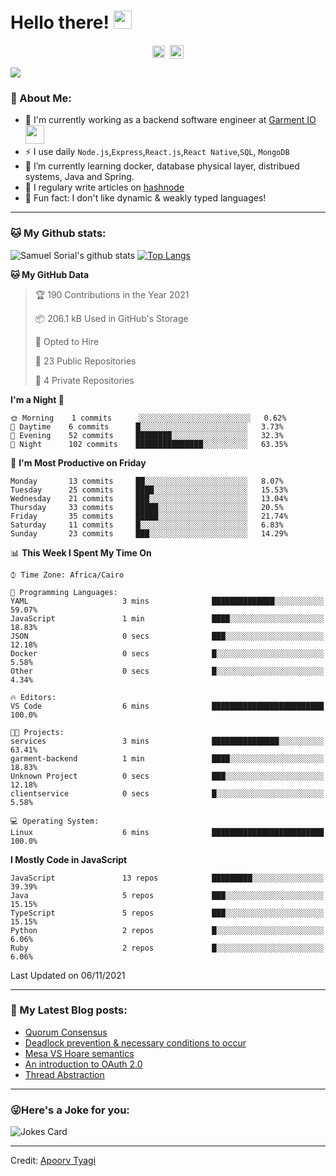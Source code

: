 # Hello there! <img src="https://github.com/TheDudeThatCode/TheDudeThatCode/blob/master/Assets/Hi.gif" width="29px">
<p align="center">
<a href="https://www.linkedin.com/in/samuel-sorial/" target="blank"><img align="center" src="https://cdn.jsdelivr.net/npm/simple-icons@3.0.1/icons/linkedin.svg" alt="samuel_linkedin" height="20" width="20" /></a>&nbsp;
<a href="https://stackoverflow.com/users/13089670/samuel-sorial"><img align="center" alt="Samuel Sorial stack over flow" width="22px" src="https://cdn.jsdelivr.net/npm/simple-icons@3.0.1/icons/stackoverflow.svg" /></a>
</p>


![](https://camo.githubusercontent.com/992babdffd8c74a1502de375fbdf7e4d54773242/68747470733a2f2f6d656469612e67697068792e636f6d2f6d656469612f53576f536b4e36447854737a71494b4571762f67697068792e676966)

### 🤵 About Me:
- 🏦 I'm currently working as a backend software engineer at [Garment IO](https://garment.io)
      <img src="https://media.giphy.com/media/WUlplcMpOCEmTGBtBW/giphy.gif" width="30">
- ⚡ I use daily ```Node.js```,```Express```,```React.js```,```React Native```,```SQL```, ```MongoDB```
- 🌱 I’m currently learning docker, database physical layer, distribued systems, Java and Spring.
- 📝 I regulary write articles on [hashnode](https://samuelsorial.tech/)
- 🤔 Fun fact: I don't like dynamic & weakly typed languages!

---
### 🐱 My Github stats:
![Samuel Sorial's github stats](https://github-readme-stats.vercel.app/api?username=samuel-sorial&show_icons=true&title_color=ffc857&icon_color=8ac926&text_color=daf7dc&bg_color=151515&hide=["stars"])
[![Top Langs](https://github-readme-stats.vercel.app/api/top-langs/?username=samuel-sorial&layout=compact&text_color=daf7dc&bg_color=151515)](https://github.com/anuraghazra/github-readme-stats)

<!--START_SECTION:waka-->
**🐱 My GitHub Data** 

> 🏆 190 Contributions in the Year 2021
 > 
> 📦 206.1 kB Used in GitHub's Storage 
 > 
> 💼 Opted to Hire
 > 
> 📜 23 Public Repositories 
 > 
> 🔑 4 Private Repositories  
 > 
**I'm a Night 🦉** 

```text
🌞 Morning    1 commits      ░░░░░░░░░░░░░░░░░░░░░░░░░   0.62% 
🌆 Daytime    6 commits      █░░░░░░░░░░░░░░░░░░░░░░░░   3.73% 
🌃 Evening    52 commits     ████████░░░░░░░░░░░░░░░░░   32.3% 
🌙 Night      102 commits    ███████████████░░░░░░░░░░   63.35%

```
📅 **I'm Most Productive on Friday** 

```text
Monday       13 commits     ██░░░░░░░░░░░░░░░░░░░░░░░   8.07% 
Tuesday      25 commits     ████░░░░░░░░░░░░░░░░░░░░░   15.53% 
Wednesday    21 commits     ███░░░░░░░░░░░░░░░░░░░░░░   13.04% 
Thursday     33 commits     █████░░░░░░░░░░░░░░░░░░░░   20.5% 
Friday       35 commits     █████░░░░░░░░░░░░░░░░░░░░   21.74% 
Saturday     11 commits     █░░░░░░░░░░░░░░░░░░░░░░░░   6.83% 
Sunday       23 commits     ███░░░░░░░░░░░░░░░░░░░░░░   14.29%

```


📊 **This Week I Spent My Time On** 

```text
⌚︎ Time Zone: Africa/Cairo

💬 Programming Languages: 
YAML                     3 mins              ██████████████░░░░░░░░░░░   59.07% 
JavaScript               1 min               ████░░░░░░░░░░░░░░░░░░░░░   18.83% 
JSON                     0 secs              ███░░░░░░░░░░░░░░░░░░░░░░   12.18% 
Docker                   0 secs              █░░░░░░░░░░░░░░░░░░░░░░░░   5.58% 
Other                    0 secs              █░░░░░░░░░░░░░░░░░░░░░░░░   4.34%

🔥 Editors: 
VS Code                  6 mins              █████████████████████████   100.0%

🐱‍💻 Projects: 
services                 3 mins              ███████████████░░░░░░░░░░   63.41% 
garment-backend          1 min               ████░░░░░░░░░░░░░░░░░░░░░   18.83% 
Unknown Project          0 secs              ███░░░░░░░░░░░░░░░░░░░░░░   12.18% 
clientservice            0 secs              █░░░░░░░░░░░░░░░░░░░░░░░░   5.58%

💻 Operating System: 
Linux                    6 mins              █████████████████████████   100.0%

```

**I Mostly Code in JavaScript** 

```text
JavaScript               13 repos            █████████░░░░░░░░░░░░░░░░   39.39% 
Java                     5 repos             ███░░░░░░░░░░░░░░░░░░░░░░   15.15% 
TypeScript               5 repos             ███░░░░░░░░░░░░░░░░░░░░░░   15.15% 
Python                   2 repos             █░░░░░░░░░░░░░░░░░░░░░░░░   6.06% 
Ruby                     2 repos             █░░░░░░░░░░░░░░░░░░░░░░░░   6.06%

```



 Last Updated on 06/11/2021
<!--END_SECTION:waka-->

---

### 📕 My Latest Blog posts:
<!-- BLOG-POST-LIST:START -->
- [Quorum Consensus](https://samuelsorial.tech/quorum-consensus)
- [Deadlock prevention & necessary conditions to occur](https://samuelsorial.tech/deadlock-prevention-and-necessary-conditions-to-occur)
- [Mesa VS Hoare semantics](https://samuelsorial.tech/mesa-vs-hoare-semantics)
- [An introduction to OAuth 2.0](https://samuelsorial.tech/an-introduction-to-oauth-20)
- [Thread Abstraction](https://samuelsorial.tech/thread-abstraction)
<!-- BLOG-POST-LIST:END -->
---

### 😜Here's a Joke for you:
<img src="https://readme-jokes.vercel.app/api" alt="Jokes Card" />

----

Credit: [Apoorv Tyagi](https://github.com/ApoorvTyagi)

